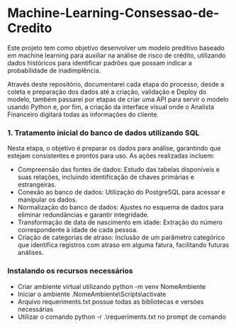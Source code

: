# Machine-Learning-Consessao-de-Credito
Este projeto tem como objetivo desenvolver um modelo preditivo baseado em machine learning para auxiliar na análise de risco de crédito, utilizando dados históricos para identificar padrões que possam indicar a probabilidade de inadimplência.

Através deste repositório, documentarei cada etapa do processo, desde a coleta e preparação dos dados até a criação, validação e Deploy do modelo, também passarei por etapas de criar uma API para servir o modelo usando Python e, por fim, a criação da interface visual onde o Analista Financeiro digitará todas as informações do cliente.

### 1. Tratamento inicial do banco de dados utilizando SQL
Nesta etapa, o objetivo é preparar os dados para análise, garantindo que estejam consistentes e prontos para uso. As ações realizadas incluem:

- Compreensão das fontes de dados: Estudo das tabelas disponíveis e suas relações, incluindo identificação de chaves primárias e estrangeiras.
- Conexão ao banco de dados: Utilização do PostgreSQL para acessar e manipular os dados.
- Normalização do banco de dados: Ajustes no esquema de dados para eliminar redundâncias e garantir integridade.
- Transformação de data de nascimento em idade: Extração do número correspondente à idade de cada pessoa.
- Criação de categorias de atraso: Inclusão de um parâmetro categórico que identifica registros com atraso em alguma fatura, facilitando futuras análises.

### Instalando os recursos necessários
- Criar ambiente virtual utilizando python -m venv NomeAmbiente
- Iniciar o ambiente .NomeAmbiente\Scripts\activate
- Arquivo requeriments.txt possue todas as bibliotecas e versões necessárias
- Utilizar o comando python -r .\requeriments.txt no prompt de comando
